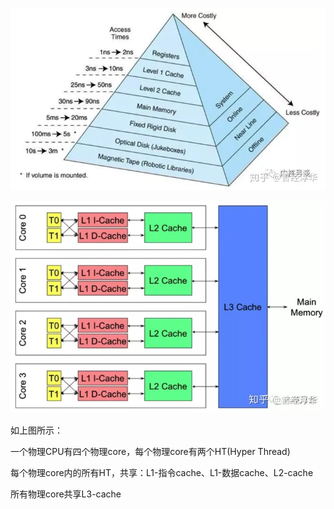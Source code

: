 ![](/assets/compute-arch-cache1.png)

![](/assets/compute-arch-cache2.png)

如上图所示：

一个物理CPU有四个物理core，每个物理core有两个HT\(Hyper Thread\)

每个物理core内的所有HT，共享：L1-指令cache、L1-数据cache、L2-cache

所有物理core共享L3-cache

